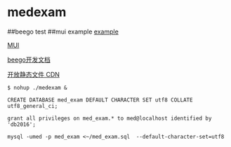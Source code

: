 # medexam
##beego test
##mui example
[example](http://www.dcloud.io/hellomui/examples/picker.html)

[MUI](http://dev.dcloud.net.cn/mui/ajax/)

[beego开发文档](http://beego.me/docs/intro/)

[开放静态文件 CDN](http://staticfile.org/)


```
$ nohup ./medexam &

CREATE DATABASE med_exam DEFAULT CHARACTER SET utf8 COLLATE utf8_general_ci;

grant all privileges on med_exam.* to med@localhost identified by 'db2016';

mysql -umed -p med_exam <~/med_exam.sql  --default-character-set=utf8

```